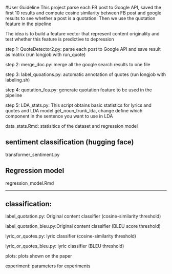 #User Guideline
This project parse each FB post to Google API, saved the first 10 results and compute cosine similarity between FB post and google results to see whether a post is a quotation. Then we use the quotation feature in the pipeline

The idea is to build a feature vector that represent content originality and test whether this feature is predictive to depression 

step 1:
QuoteDetector2.py: parse each post to Google API and save result as matrix (run longjob with run_quote)

step 2: 
merge_doc.py: merge all the google search results to one file

step 3:
label_quoations.py: automatic annotation of quotes (run longjob with labeling.sh)

step 4: 
quotation_fea.py: generate quotation feature to be used in the pipeline

step 5:
LDA_stats.py: This script obtains basic statistics for lyrics and quotes and LDA model
get_noun_trunk_lda, change define which component in the sentence you want to use in LDA

data_stats.Rmd: statisitics of the dataset and regression model

## sentiment classification (hugging face)
transformer_sentiment.py

## Regression model
regression_model.Rmd


_______________

## classification:

label_quotation.py: Original content classifier (cosine-similarity threshold)

label_quotation_bleu.py:Original content classifier (BLEU score threshold)

lyric_or_quotes.py: lyric classifier (cosine-similarity threshold)

lyric_or_quotes_bleu.py: lyric classifier (BLEU threshold)


plots: plots shown on the paper

experiment: parameters for experiments




